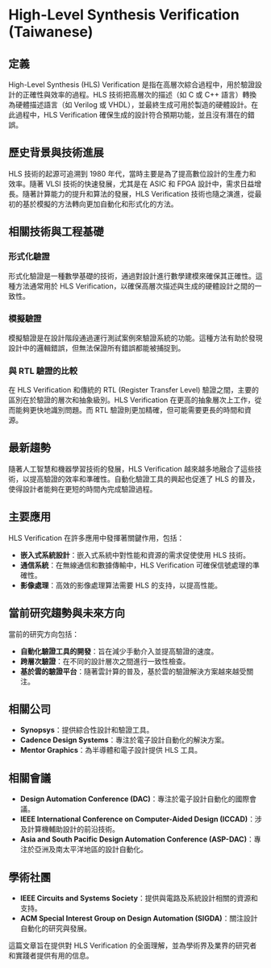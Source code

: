 # High-Level Synthesis Verification (Taiwanese)

## 定義
High-Level Synthesis (HLS) Verification 是指在高層次綜合過程中，用於驗證設計的正確性與效率的過程。HLS 技術把高層次的描述（如 C 或 C++ 語言）轉換為硬體描述語言（如 Verilog 或 VHDL），並最終生成可用於製造的硬體設計。在此過程中，HLS Verification 確保生成的設計符合預期功能，並且沒有潛在的錯誤。

## 歷史背景與技術進展
HLS 技術的起源可追溯到 1980 年代，當時主要是為了提高數位設計的生產力和效率。隨著 VLSI 技術的快速發展，尤其是在 ASIC 和 FPGA 設計中，需求日益增長。隨著計算能力的提升和算法的發展，HLS Verification 技術也隨之演進，從最初的基於模擬的方法轉向更加自動化和形式化的方法。

## 相關技術與工程基礎
### 形式化驗證
形式化驗證是一種數學基礎的技術，通過對設計進行數學建模來確保其正確性。這種方法通常用於 HLS Verification，以確保高層次描述與生成的硬體設計之間的一致性。

### 模擬驗證
模擬驗證是在設計階段通過運行測試案例來驗證系統的功能。這種方法有助於發現設計中的邏輯錯誤，但無法保證所有錯誤都能被捕捉到。

### 與 RTL 驗證的比較
在 HLS Verification 和傳統的 RTL (Register Transfer Level) 驗證之間，主要的區別在於驗證的層次和抽象級別。HLS Verification 在更高的抽象層次上工作，從而能夠更快地識別問題。而 RTL 驗證則更加精確，但可能需要更長的時間和資源。

## 最新趨勢
隨著人工智慧和機器學習技術的發展，HLS Verification 越來越多地融合了這些技術，以提高驗證的效率和準確性。自動化驗證工具的興起也促進了 HLS 的普及，使得設計者能夠在更短的時間內完成驗證過程。

## 主要應用
HLS Verification 在許多應用中發揮著關鍵作用，包括：
- **嵌入式系統設計**：嵌入式系統中對性能和資源的需求促使使用 HLS 技術。
- **通信系統**：在無線通信和數據傳輸中，HLS Verification 可確保信號處理的準確性。
- **影像處理**：高效的影像處理算法需要 HLS 的支持，以提高性能。

## 當前研究趨勢與未來方向
當前的研究方向包括：
- **自動化驗證工具的開發**：旨在減少手動介入並提高驗證的速度。
- **跨層次驗證**：在不同的設計層次之間進行一致性檢查。
- **基於雲的驗證平台**：隨著雲計算的普及，基於雲的驗證解決方案越來越受關注。

## 相關公司
- **Synopsys**：提供綜合性設計和驗證工具。
- **Cadence Design Systems**：專注於電子設計自動化的解決方案。
- **Mentor Graphics**：為半導體和電子設計提供 HLS 工具。

## 相關會議
- **Design Automation Conference (DAC)**：專注於電子設計自動化的國際會議。
- **IEEE International Conference on Computer-Aided Design (ICCAD)**：涉及計算機輔助設計的前沿技術。
- **Asia and South Pacific Design Automation Conference (ASP-DAC)**：專注於亞洲及南太平洋地區的設計自動化。

## 學術社團
- **IEEE Circuits and Systems Society**：提供與電路及系統設計相關的資源和支持。
- **ACM Special Interest Group on Design Automation (SIGDA)**：關注設計自動化的研究與發展。

這篇文章旨在提供對 HLS Verification 的全面理解，並為學術界及業界的研究者和實踐者提供有用的信息。